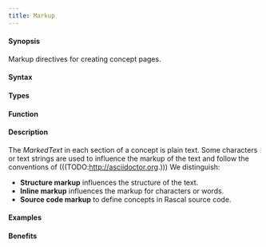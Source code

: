 ```yaml
---
title: Markup
---
```


#### Synopsis

Markup directives for creating concept pages.

#### Syntax

#### Types

#### Function

#### Description

The _MarkedText_ in each section of a concept is plain text.
Some characters or text strings are used to influence the markup of the text
and follow the conventions of (((TODO:http://asciidoctor.org.)))
We distinguish:

*  __Structure markup__ influences the structure of the text.
*  __Inline markup__ influences the markup for characters or words.
*  __Source code markup__ to define concepts in Rascal source code.

#### Examples

#### Benefits


